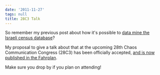 ```yaml
---
date: '2011-11-27'
tags: null
title: 28C3 Talk
---
```


So remember my previous post about how it's possible to [data mine the Israeli census database](/blog/data-mining-the-israeli-population-census/)?

My proposal to give a talk about that at the upcoming 28th Chaos Communication
Congress (28C3) has been officially accepted, [and is now published in the Fahrplan](http://events.ccc.de/congress/2011/Fahrplan/events/4652.en.html).

Make sure you drop by if you plan on attending!